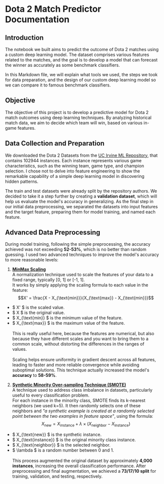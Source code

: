# Dota 2 Match Predictor Documentation

## Introduction

The notebook we built aims to predict the outcome of Dota 2 matches using a custom deep learning model. The dataset comprises various features related to the matches, and the goal is to develop a model that can forecast the winner as accurately as some benchmark classifiers.

In this Markdown file, we will explain what tools we used, the steps we took for data preparation, and the design of our custom deep learning model so we can compare it to famous benchmark classifiers.

## Objective

The objective of this project is to develop a predictive model for Dota 2 match outcomes using deep learning techniques. By analyzing historical match data, we aim to decide which team will win, based on various in-game features.

## Data Collection and Preparation

We downloaded the Dota 2 Datasets from the [UC Irvine ML Repository](https://archive.ics.uci.edu/dataset/367/dota2+games+results), that contains 102944 instances. Each instance represents various game characteristics, such as the winning team, game type, and champion selection. I chose not to delve into feature engineering to show the remarkable capability of a simple deep learning model in discovering hidden patterns.

The train and test datasets were already split by the repository authors. We decided to take it a step further by creating a **validation dataset**, which will help us evaluate the model's accuracy in generalizing. As the final step in our initial data preprocessing, we separated the datasets into input features and the target feature, preparing them for model training, and named each feature.

## Advanced Data Preprocessing

During model training, following the simple preprocessing, the accuracy achieved was not exceeding **52-53%**, which is no better than random guessing. I used two advanced techniques to improve the model's accuracy to more reasonable levels:

1. [**MinMax Scaling**](https://medium.com/@poojaviveksingh/all-about-min-max-scaling-c7da4e0044c5) \
A normalization technique used to scale the features of your data to a fixed range, typically [0, 1] or [-1, 1]. \
It works by simply applying the scaling formula to each value in the feature:
$$X' = \frac{X - X_{\text{min}}}{X_{\text{max}} - X_{\text{min}}}$$

- $ X' $ is the scaled value.
- $ X $ is the original value.
- $ X_{\text{min}} $ is the minimum value of the feature.
- $ X_{\text{max}} $ is the maximum value of the feature.
\
\
This is really useful here, because the features are numerical, but also because they have different scales and you want to bring them to a common scale, without distorting the differences in the ranges of values.\
\
Scaling helps ensure uniformity in gradient descent across all features, leading to faster and more reliable convergence while avoiding suboptimal solutions. This technique actually increased the model's **accuracy** to **58-59%**.

2. [**Synthetic Minority Over-sampling Technique (SMOTE)**](https://machinelearningmastery.com/smote-oversampling-for-imbalanced-classification/)\
A technique used to address class imbalance in datasets, particularly useful to every classification problem.\
For each instance in the minority class, SMOTE finds its k-nearest neighbors (we used k=5). It then randomly selects one of these neighbors and *"a synthetic example is created at a randomly selected point between the two examples in feature space"*, using the formula:
$$ X_{\text{new}} = X_{\text{instance}} + \lambda \times (X_{\text{neighbor}} - X_{\text{instance}}) $$

- $ X_{\text{new}} $ is the synthetic instance.
- $ X_{\text{instance}} $ is the original minority class instance.
- $ X_{\text{neighbor}} $ is the selected neighbor.
- $ \lambda $ is a random number between 0 and 1. \
\
This process augmented the original dataset by approximately **4,000 instances**, increasing the overall classification performance. After preprocessing and final augmentation, we achieved a **73/17/10 split** for training, validation, and testing, respectively.

